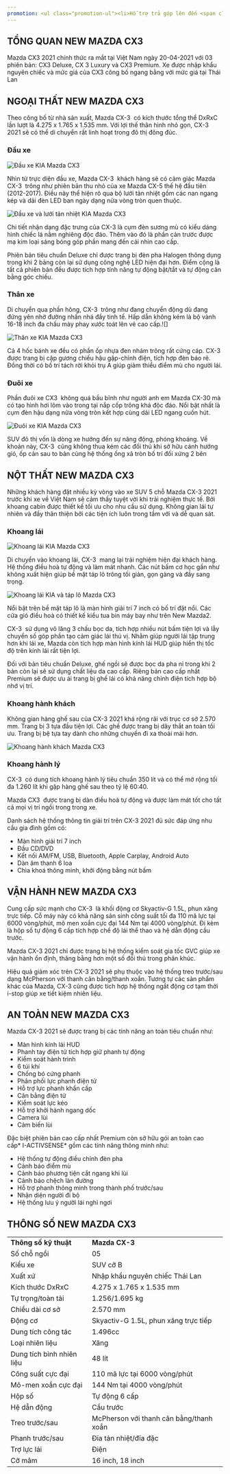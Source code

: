 ```yaml
---
promotion: <ul class="promotion-ul"><li>Hỗ trợ trả góp lên đến <span class="text-primary"><strong>80% giá trị xe</strong></span></li><li><span class="text-primary"><strong>Trả trước chỉ từ 126 triệu </strong></span>– nhận xe ngay!</li><li>Lãi suất ưu đãi chỉ <span class="text-primary"><strong>0.6%/ tháng</strong></span></li><li><span class="text-primary"><strong>Giảm giá tiền mặt lên đến 90 triệu</strong></span></li><li>Bảo hành chính hãng 5 năm (150,000km). <span class="text-tertiary"><strong>Xe nhập khẩu nguyên chiếc</strong></span></li><li><span class="text-primary"><strong>Tặng bộ phụ kiện cao cấp</strong></span></li><li>Hỗ trợ các trường hợp khó vay, nợ xấu… Thủ tục hồ sơ nhanh chóng.</li><li>Giá trên chưa bao gồm các chương trình khuyến mãi, liên hệ ngay để được các<span class="text-primary"><strong> ưu đãi lớn nhất</strong></span></li>  </ul>
---
```


## TỔNG QUAN NEW MAZDA CX3

Mazda CX3 2021 chính thức ra mắt tại Việt Nam ngày 20-04-2021 với 03 phiên bản: CX3 Deluxe, CX 3 Luxury và CX3 Premium. Xe được nhập khẩu nguyên chiếc và mức giá của CX3 công bố ngang bằng với mức giá tại Thái Lan

## NGOẠI THẤT NEW MAZDA CX3

Theo công bố từ nhà sản xuất, Mazda CX-3  có kích thước tổng thể DxRxC lần lượt là 4.275 x 1.765 x 1.535 mm. Với lợi thế thân hình nhỏ gọn, CX-3 2021 sẽ có thể di chuyển rất linh hoạt trong đô thị đông đúc.

### Đầu xe

<div class="post-img-wrapper">
<Image src="https://res.cloudinary.com/dfhheac8o/image/upload/v1693454164/Mazda/Mazda-post/Mazda-cx3-dau-xe_ikbhpq.jpg" alt="Đầu xe KIA Mazda CX3" fill={true} />
</div>

Nhìn từ trực diện đầu xe, Mazda CX-3  khách hàng sẽ có cảm giác Mazda CX-3  trông như phiên bản thu nhỏ của xe Mazda CX-5 thế hệ đầu tiên (2012-2017). Điều này thể hiện rõ qua bộ lưới tản nhiệt gồm các nan ngang kép và dải đèn LED ban ngày dạng nửa vòng tròn quen thuộc.

<div class="post-img-wrapper" style={{aspectRatio:1.3333}}>
<Image src="https://res.cloudinary.com/dfhheac8o/image/upload/v1693454164/Mazda/Mazda-post/Mazda-cx3-truc-dien-dau-xe_ssxbu5.jpg" alt="Đầu xe và lưới tản nhiệt KIA Mazda CX3" fill={true} />
</div>

Chi tiết nhận dạng đặc trưng của CX-3 là cụm đèn sương mù có kiểu dáng hình chiếc lá nằm nghiêng độc đáo. Thêm vào đó là phần cản trước được mạ kim loại sáng bóng góp phần mang đến cái nhìn cao cấp.

Phiên bản tiêu chuẩn Deluxe chỉ được trang bị đèn pha Halogen thông dụng trong khi 2 bảng còn lại sử dụng công nghệ LED hiện đại hơn. Điểm cộng là tất cả phiên bản đều được tích hợp tính năng tự động bật/tắt và tự động cân bằng góc chiếu.

### Thân xe

Di chuyển qua phần hông, CX-3  trông như đang chuyển động dù đang đứng yên nhờ đường nhấn nhá đầy tinh tế. Hấp dẫn không kém là bộ vành 16-18 inch đa chấu mày phay xước toát lên vẻ cao cấp.![]

<div class="post-img-wrapper" style={{aspectRatio:1.33333}}>
<Image src="https://res.cloudinary.com/dfhheac8o/image/upload/v1693454164/Mazda/Mazda-post/Mazda-cx3-than-xe_veytnx.jpg" alt="Thân xe KIA Mazda CX3" fill={true} />
</div>

Cả 4 hốc bánh xe đều có phần ốp nhựa đen nhám trông rất cứng cáp. CX-3  được trang bị cặp gương chiếu hậu gập-chỉnh điện, tích hợp đèn báo rẽ. Đồng thời có bố trí tách rời khỏi trụ A giúp giảm thiểu điểm mù cho người lái.

### Đuôi xe

Phần đuôi xe CX3  không quá bầu bĩnh như người anh em Mazda CX-30 mà có tạo hình hơi lõm vào trong tại nắp cốp trông khá độc đáo. Nổi bật nhất là cụm đèn hậu dạng nửa vòng tròn kết hợp cùng dải LED ngang cuốn hút.

<div class="post-img-wrapper">
<Image src="https://res.cloudinary.com/dfhheac8o/image/upload/v1693454164/Mazda/Mazda-post/Mazda-cx3-duoi-xe_marl2t.jpg" alt="Đuôi xe KIA Mazda CX3" fill={true} />
</div>

SUV đô thị vốn là dòng xe hướng đến sự năng động, phóng khoáng. Về khoản này, CX-3  cũng không thua kém các đối thủ khi sở hữu cánh hướng gió, ốp cản sau to bản cùng hệ thống ống xả tròn bố trí đối xứng 2 bên

## NỘT THẤT NEW MAZDA CX3

Những khách hàng đặt nhiều kỳ vòng vào xe SUV 5 chỗ Mazda CX-3 2021 trước khi xe về Việt Nam sẽ cảm thấy tuyệt vời khi trải nghiệm thực tế. Bởi khoang cabin được thiết kế tối ưu cho nhu cầu sử dụng. Không gian lái tự nhiên và đầy thân thiện bởi các tiện ích luôn trong tầm với và dễ quan sát.

### Khoang lái

<div class="post-img-wrapper">
<Image src="https://res.cloudinary.com/dfhheac8o/image/upload/v1693454163/Mazda/Mazda-post/Mazda-cx3-khoang-lai_st7qrw.jpg" alt="Khoang lái KIA Mazda CX3" fill={true} />
</div>

Di chuyển vào khoang lái, CX-3  mang lại trải nghiệm hiện đại khách hàng. Hệ thống điều hoà tự động và làm mát nhanh. Các nút bấm cơ học gần như không xuất hiện giúp bề mặt táp lô trông tối giản, gọn gàng và đầy sang trọng.

<div class="post-img-wrapper">
<Image src="https://res.cloudinary.com/dfhheac8o/image/upload/v1693454164/Mazda/Mazda-post/Mazda-cx3-cabin-khoang-lai_kwg3oo.jpg" alt="Khoang lái KIA và táp lô Mazda CX3" fill={true} />
</div>

Nổi bật trên bề mặt táp lô là màn hình giải trí 7 inch có bố trí đặt nổi. Các cửa gió điều hoà có thiết kế kiểu tua bin máy bay như trên New Mazda2.

CX-3  sử dụng vô lăng 3 chấu bọc da, tích hợp nhiều nút bấm tiện lợi và lẫy chuyển số góp phần tạo cảm giác lái thú vị. Nhằm giúp người lái tập trung hơn khi lái xe, Mazda còn tích hợp màn hình kính lái HUD giúp hiển thị tốc độ trên kính lái rất tiện lợi.

Đối với bản tiêu chuẩn Deluxe, ghế ngồi sẽ được bọc da pha nỉ trong khi 2 bản còn lại sẽ sử dụng chất liệu da cao cấp. Riêng bản cao cấp nhất Premium sẽ được ưu ái trang bị ghế lái có khả năng chỉnh điện tích hợp bộ nhớ vị trí.

### Khoang hành khách

Không gian hàng ghế sau của CX-3 2021 khá rộng rãi với trục cơ sở 2.570 mm. Trang bị 3 tựa đầu tiện lợi. Các ghế được trang bị dây thắt an toàn tối ưu. Trang bị bệ tựa tay dành cho những chuyến đi xa thoải mái hơn.

<div class="post-img-wrapper">
<Image src="https://res.cloudinary.com/dfhheac8o/image/upload/v1693454163/Mazda/Mazda-post/Mazda-cx3-cabin-khoang-hanh-khach_jc7etj.jpg" alt="Khoang hành khách Mazda CX3" fill={true} />
</div>

### Khoang hành lý

CX-3  có dung tích khoang hành lý tiêu chuẩn 350 lít và có thể mở rộng tối đa 1.260 lít khi gập hàng ghế sau theo tỷ lệ 60:40.

Mazda CX3  được trang bị dàn điều hoà tự động và được làm mát tốt cho tất cả mọi vị trí ngồi trong trong xe.

Danh sách hệ thống thông tin giải trí trên CX-3 2021 đủ sức đáp ứng nhu cầu gia đình gồm có:

- Màn hình giải trí 7 inch
- Đầu CD/DVD
- Kết nối AM/FM, USB, Bluetooth, Apple Carplay, Android Auto
- Dàn âm thanh 6 loa
- Chìa khoá thông minh, khởi động bằng nút bấm

## VẬN HÀNH NEW MAZDA CX3

Cung cấp sức mạnh cho CX-3  là khối động cơ Skyactiv-G 1.5L, phun xăng trực tiếp. Cỗ máy này có khả năng sản sinh công suất tối đa 110 mã lực tại 6000 vòng/phút, mô men xoắn cực đại 144 Nm tại 4000 vòng/phút. Đi kèm là hộp số tự động 6 cấp tích hợp chế độ lái thể thao và hệ dẫn động cầu trước.

Mazda CX-3 2021 chỉ được trang bị hệ thống kiểm soát gia tốc GVC giúp xe vận hành ổn định, thăng bằng hơn một số đối thủ trong phân khúc.

Hiệu quả giảm xóc trên CX-3 2021 sẽ phụ thuộc vào hệ thống treo trước/sau dạng McPherson với thanh cân bằng/thanh xoắn. Tương tự các sản phẩm khác của Mazda, CX-3 cũng được tích hợp hệ thống ngắt động cơ tạm thời i-stop giúp xe tiết kiệm nhiên liệu.

## AN TOÀN NEW MAZDA CX3

Mazda CX-3 2021 sẽ được trang bị các tính năng an toàn tiêu chuẩn như:

- Màn hình kính lái HUD
- Phanh tay điện tử tích hợp giữ phanh tự động
- Kiểm soát hành trình
- 6 túi khí
- Chống bó cứng phanh
- Phân phối lực phanh điện tử
- Hỗ trợ lực phanh khẩn cấp
- Cân bằng điện tử
- Kiểm soát lực kéo
- Hỗ trợ khởi hành ngang dốc
- Camera lùi
- Cảm biến lùi

Đặc biệt phiên bản cao cấp nhất Premium còn sở hữu gói an toàn cao cấp* I-ACTIVSENSE* gồm các tính năng thông minh như:

- Hệ thống tự động điều chỉnh đèn pha
- Cảnh báo điểm mù
- Cảnh báo phương tiện cắt ngang khi lùi
- Cảnh báo chệch làn đường
- Hỗ trợ phanh thông minh trong thành phố trước/sau
- Nhận diện người đi bộ
- Hệ thống lưu ý người lái nghỉ ngơi

## THÔNG SỐ NEW MAZDA CX3

<table>
<tbody>
<tr>
<td><b>Thông số kỹ thuật</b></td>
<td><b>Mazda CX-3</b></td>
</tr>
<tr>
<td>Số chỗ ngồi</td>
<td>05</td>
</tr>
<tr>
<td>Kiểu xe</td>
<td>SUV cỡ B</td>
</tr>
<tr>
<td>Xuất xứ</td>
<td>Nhập khẩu nguyên chiếc Thái Lan</td>
</tr>
<tr>
<td>Kích thước DxRxC</td>
<td>4.275 x 1.765 x 1.535 mm</td>
</tr>
<tr>
<td>Tự trọng/toàn tải</td>
<td>1.256/1.695 kg</td>
</tr>
<tr>
<td>Chiều dài cơ sở</td>
<td>2.570 mm</td>
</tr>
<tr>
<td>Động cơ</td>
<td>Skyactiv-G 1.5L, phun xăng trực tiếp</td>
</tr>
<tr>
<td>Dung tích công tác</td>
<td>1.496cc</td>
</tr>
<tr>
<td>Loại nhiên liệu</td>
<td>Xăng</td>
</tr>
<tr>
<td>Dung tích bình nhiên liệu</td>
<td>48 lít</td>
</tr>
<tr>
<td>Công suất cực đại</td>
<td>110 mã lực tại 6000 vòng/phút</td>
</tr>
<tr>
<td>Mô-men xoắn cực đại</td>
<td>144 Nm tại 4000 vòng/phút</td>
</tr>
<tr>
<td>Hộp số</td>
<td>Tự động 6 cấp</td>
</tr>
<tr>
<td>Hệ dẫn động</td>
<td>Cầu trước</td>
</tr>
<tr>
<td>Treo trước/sau</td>
<td>McPherson với thanh cân bằng/thanh xoắn</td>
</tr>
<tr>
<td>Phanh trước/sau</td>
<td>Đĩa tản nhiệt/đĩa đặc</td>
</tr>
<tr>
<td>Trợ lực lái</td>
<td>Điện</td>
</tr>
<tr>
<td>Cỡ mâm</td>
<td>16 inch, 18 inch</td>
</tr>
</tbody>
</table>
